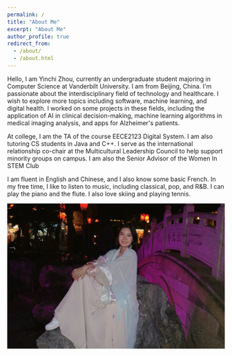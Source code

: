 ```yaml
---
permalink: /
title: "About Me"
excerpt: "About Me"
author_profile: true
redirect_from: 
  - /about/
  - /about.html
---
```


Hello, I am Yinchi Zhou, currently an undergraduate student majoring in Computer Science at Vanderbilt University. I am from Beijing, China. I'm passionate about the interdisciplinary field of technology and healthcare. I wish to explore more topics including software, machine learning, and digital health. I worked on some projects in these fields, including the application of AI in clinical decision-making, machine learning algorithms in medical imaging analysis, and apps for Alzheimer's patients.  

At college, I am the TA of the course EECE2123 Digital System. I am also tutoring CS students in Java and C++. I serve as the international relationship co-chair at the Multicultural Leadership Council to help support minority groups on campus. I am also the Senior Advisor of the Women In STEM Club  

I am fluent in English and Chinese, and I also know some basic French. In my free time, I like to listen to music, including classical, pop, and R&B. I can play the piano and the flute. I also love skiing and playing tennis.   

![Me at Luo Yang, China](/images/person_photo.png)

